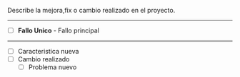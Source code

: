 Describe la mejora,fix o cambio realizado en el proyecto.

---

- [ ] **Fallo Unico** - Fallo principal

---

- [ ] Caracteristica nueva
- [ ] Cambio realizado
	- [ ] Problema nuevo